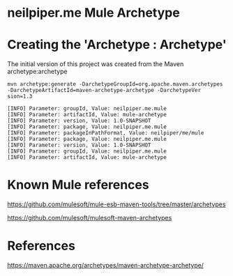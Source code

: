 # neilpiper.me Mule Archetype


# Creating the 'Archetype : Archetype'

The initial version of this project was created from the Maven archetype:archetype

```
mvn archetype:generate -DarchetypeGroupId=org.apache.maven.archetypes -DarchetypeArtifactId=maven-archetype-archetype -DarchetypeVer
sion=1.3
```

```
[INFO] Parameter: groupId, Value: neilpiper.me.mule
[INFO] Parameter: artifactId, Value: mule-archetype
[INFO] Parameter: version, Value: 1.0-SNAPSHOT
[INFO] Parameter: package, Value: neilpiper.me.mule
[INFO] Parameter: packageInPathFormat, Value: neilpiper/me/mule
[INFO] Parameter: package, Value: neilpiper.me.mule
[INFO] Parameter: version, Value: 1.0-SNAPSHOT
[INFO] Parameter: groupId, Value: neilpiper.me.mule
[INFO] Parameter: artifactId, Value: mule-archetype
```


# Known Mule references

https://github.com/mulesoft/mule-esb-maven-tools/tree/master/archetypes

https://github.com/mulesoft/mulesoft-maven-archetypes

# References

https://maven.apache.org/archetypes/maven-archetype-archetype/
